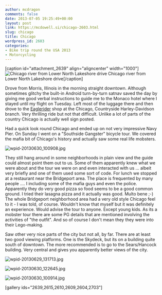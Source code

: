 ```yaml
---
author: mcdragon
comments: false
date: 2013-07-05 19:25:49+00:00
layout: post
link: https://mcdowell.si/chicago-2603.html
slug: chicago
title: Chicago
wordpress_id: 2603
categories:
- Bike trip round the USA 2013
- Motorcycling
---
```


[caption id="attachment_2639" align="aligncenter" width="1000"]![Chicago river from Lower North Lakeshore drive](https://dwlcvfkt1l4wn.cloudfront.net/2013/06/Chicago_1-1.jpg) Chicago river from Lower North Lakeshore drive[/caption]

Drove from Morris, Illinois in the morning straight downtown. Although sometimes glitchy the built-in Android turn-by-turn satnav saved the day by giving me good verbal instructions to guide me to the Monaco hotel where I stayed until my flight on Tuesday. Left most of the luggage there and then drove to the [Eaglerider](http://www.eaglerider.com/) shop at the Chicago, Countryside Harley-Davidson branch. Very thrilling ride but not that difficult. Unlike a lot of parts of the country Chicago is actually well sign posted.

Had a quick look round Chicago and ended up on not very impressive Navy Pier. On Sunday I went on a "Southside Gangster" bicycle tour. We covered the mafia bit of Chicago's history and actually saw some real life mobsters.

![wpid-20130630_100908.jpg](https://dwlcvfkt1l4wn.cloudfront.net/2013/06/wpid-20130630_100908-1.jpg)



They still hang around in some neighborhoods in plain view and the guide could almost point them out to us. Some of them apparently knew what we were about and the tour we were on and even interacted with us ... albeit very briefly and one of them used some sort of code.
For lunch we stopped at a restaurant near the Bridgeport area. The place is frequented by many people .... I including some of the mafia guys and even the police. Apparently they do very good pizza so food seems to be a good common ground. I tried their lasagna pizza and it actually was good. Multo bene ;-)
The whole Bridgeport neighborhood area had a very old style Chicago feel to it - I was told, of course. Wouldn't know that myself but it was definitely an experience. Would advise the tour to anyone. Except young kids. As its a mobster tour there are some PG details that are mentioned involving the activities of "the outfit". And so of course I don't mean they they were into their Lego-making.

Saw other very nice parts of the city but not all, by far. There are at least two good viewing platforms. One is the Skydeck, but its on a building quite south of downtown. The more recommended is to go to the Sears/Hancock building. Very central and gives you apparently better views of the city.

![wpid-20130629_131713.jpg](https://dwlcvfkt1l4wn.cloudfront.net/2013/06/wpid-20130629_131713-1.jpg)





![wpid-20130630_122645.jpg](https://dwlcvfkt1l4wn.cloudfront.net/2013/06/wpid-20130630_122645-1.jpg)

![wpid-20130630_100914.jpg](https://dwlcvfkt1l4wn.cloudfront.net/2013/07/wpid-20130630_100914-1.jpg)

[gallery ids="2639,2615,2610,2609,2604,2703"]
